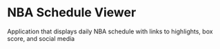 # NBA Schedule Viewer
Application that displays daily NBA schedule with links to highlights, box score, and social media
